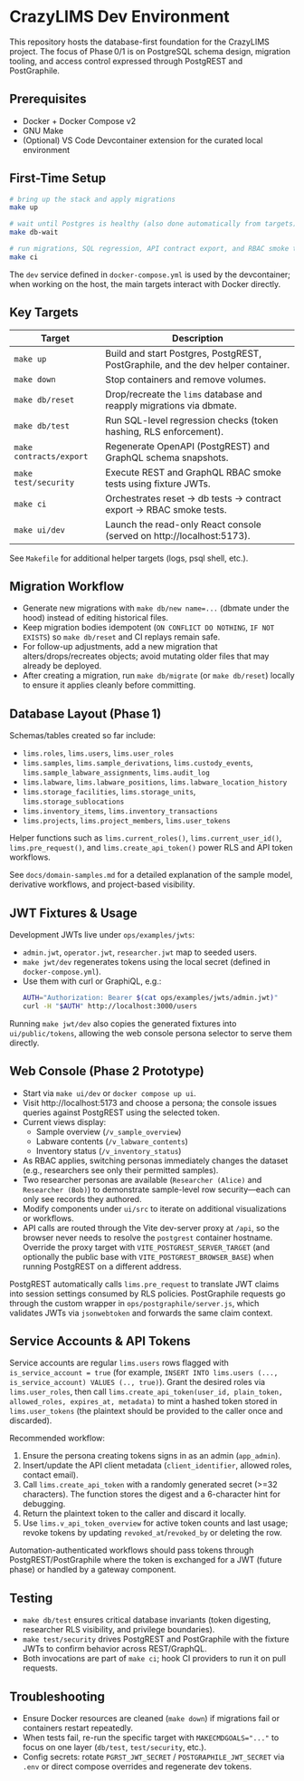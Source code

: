 # CrazyLIMS Dev Environment

This repository hosts the database-first foundation for the CrazyLIMS project. The focus of Phase 0/1 is on PostgreSQL schema design, migration tooling, and access control expressed through PostgREST and PostGraphile.

## Prerequisites

- Docker + Docker Compose v2
- GNU Make
- (Optional) VS Code Devcontainer extension for the curated local environment

## First-Time Setup

```bash
# bring up the stack and apply migrations
make up

# wait until Postgres is healthy (also done automatically from targets)
make db-wait

# run migrations, SQL regression, API contract export, and RBAC smoke tests
make ci
```

The `dev` service defined in `docker-compose.yml` is used by the devcontainer; when working on the host, the main targets interact with Docker directly.

## Key Targets

| Target | Description |
| --- | --- |
| `make up` | Build and start Postgres, PostgREST, PostGraphile, and the dev helper container. |
| `make down` | Stop containers and remove volumes. |
| `make db/reset` | Drop/recreate the `lims` database and reapply migrations via dbmate. |
| `make db/test` | Run SQL-level regression checks (token hashing, RLS enforcement). |
| `make contracts/export` | Regenerate OpenAPI (PostgREST) and GraphQL schema snapshots. |
| `make test/security` | Execute REST and GraphQL RBAC smoke tests using fixture JWTs. |
| `make ci` | Orchestrates reset → db tests → contract export → RBAC smoke tests. |
| `make ui/dev` | Launch the read-only React console (served on http://localhost:5173). |

See `Makefile` for additional helper targets (logs, psql shell, etc.).

## Migration Workflow

- Generate new migrations with `make db/new name=...` (dbmate under the hood) instead of editing historical files.
- Keep migration bodies idempotent (`ON CONFLICT DO NOTHING`, `IF NOT EXISTS`) so `make db/reset` and CI replays remain safe.
- For follow-up adjustments, add a new migration that alters/drops/recreates objects; avoid mutating older files that may already be deployed.
- After creating a migration, run `make db/migrate` (or `make db/reset`) locally to ensure it applies cleanly before committing.

## Database Layout (Phase 1)

Schemas/tables created so far include:

- `lims.roles`, `lims.users`, `lims.user_roles`
- `lims.samples`, `lims.sample_derivations`, `lims.custody_events`, `lims.sample_labware_assignments`, `lims.audit_log`
- `lims.labware`, `lims.labware_positions`, `lims.labware_location_history`
- `lims.storage_facilities`, `lims.storage_units`, `lims.storage_sublocations`
- `lims.inventory_items`, `lims.inventory_transactions`
- `lims.projects`, `lims.project_members`, `lims.user_tokens`

Helper functions such as `lims.current_roles()`, `lims.current_user_id()`, `lims.pre_request()`, and `lims.create_api_token()` power RLS and API token workflows.

See `docs/domain-samples.md` for a detailed explanation of the sample model, derivative workflows, and project-based visibility.

## JWT Fixtures & Usage

Development JWTs live under `ops/examples/jwts`:

- `admin.jwt`, `operator.jwt`, `researcher.jwt` map to seeded users.
- `make jwt/dev` regenerates tokens using the local secret (defined in `docker-compose.yml`).
- Use them with curl or GraphiQL, e.g.:
  ```bash
  AUTH="Authorization: Bearer $(cat ops/examples/jwts/admin.jwt)"
  curl -H "$AUTH" http://localhost:3000/users
  ```

Running `make jwt/dev` also copies the generated fixtures into `ui/public/tokens`, allowing the web console persona selector to serve them directly.

## Web Console (Phase 2 Prototype)

- Start via `make ui/dev` or `docker compose up ui`.
- Visit http://localhost:5173 and choose a persona; the console issues queries against PostgREST using the selected token.
- Current views display:
  - Sample overview (`/v_sample_overview`)
  - Labware contents (`/v_labware_contents`)
  - Inventory status (`/v_inventory_status`)
- As RBAC applies, switching personas immediately changes the dataset (e.g., researchers see only their permitted samples).
- Two researcher personas are available (`Researcher (Alice)` and `Researcher (Bob)`) to demonstrate sample-level row security—each can only see records they authored.
- Modify components under `ui/src` to iterate on additional visualizations or workflows.
- API calls are routed through the Vite dev-server proxy at `/api`, so the browser never needs to resolve the `postgrest` container hostname. Override the proxy target with `VITE_POSTGREST_SERVER_TARGET` (and optionally the public base with `VITE_POSTGREST_BROWSER_BASE`) when running PostgREST on a different address.

PostgREST automatically calls `lims.pre_request` to translate JWT claims into session settings consumed by RLS policies. PostGraphile requests go through the custom wrapper in `ops/postgraphile/server.js`, which validates JWTs via `jsonwebtoken` and forwards the same claim context.

## Service Accounts & API Tokens

Service accounts are regular `lims.users` rows flagged with `is_service_account = true` (for example, `INSERT INTO lims.users (..., is_service_account) VALUES (.., true)`). Grant the desired roles via `lims.user_roles`, then call `lims.create_api_token(user_id, plain_token, allowed_roles, expires_at, metadata)` to mint a hashed token stored in `lims.user_tokens` (the plaintext should be provided to the caller once and discarded).

Recommended workflow:

1. Ensure the persona creating tokens signs in as an admin (`app_admin`).
2. Insert/update the API client metadata (`client_identifier`, allowed roles, contact email).
3. Call `lims.create_api_token` with a randomly generated secret (>=32 characters). The function stores the digest and a 6-character hint for debugging.
4. Return the plaintext token to the caller and discard it locally.
5. Use `lims.v_api_token_overview` for active token counts and last usage; revoke tokens by updating `revoked_at`/`revoked_by` or deleting the row.

Automation-authenticated workflows should pass tokens through PostgREST/PostGraphile where the token is exchanged for a JWT (future phase) or handled by a gateway component.

## Testing

- `make db/test` ensures critical database invariants (token digesting, researcher RLS visibility, and privilege boundaries).
- `make test/security` drives PostgREST and PostGraphile with the fixture JWTs to confirm behavior across REST/GraphQL.
- Both invocations are part of `make ci`; hook CI providers to run it on pull requests.

## Troubleshooting

- Ensure Docker resources are cleaned (`make down`) if migrations fail or containers restart repeatedly.
- When tests fail, re-run the specific target with `MAKECMDGOALS="..."` to focus on one layer (`db/test`, `test/security`, etc.).
- Config secrets: rotate `PGRST_JWT_SECRET` / `POSTGRAPHILE_JWT_SECRET` via `.env` or direct compose overrides and regenerate dev tokens.
